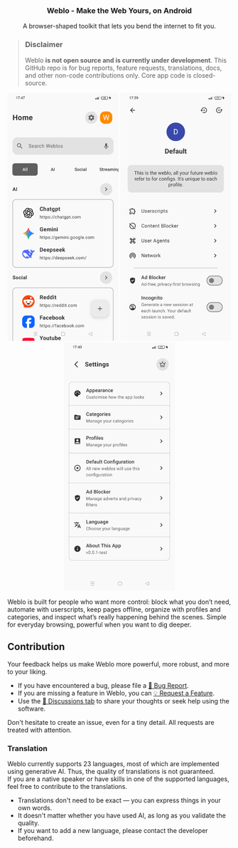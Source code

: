 <h3 align="center">Weblo - Make the Web Yours, on Android</h3>
<p align="center">A browser-shaped toolkit that lets you bend the internet to fit you.</p>

> ### Disclaimer
> Weblo **is not open source and is __currently under development__**. This GitHub repo is for bug reports, feature requests, translations, docs, and other non-code contributions only. Core app code is closed-source.

<p align="center">
<picture>
   <source media="(prefers-color-scheme: dark)" srcset="./img/night/Screenshot_home.png" width="250">
   <img src="./img/Screenshot_home.png" width="250" alt="weblo_home_screenshot">
</picture>
<picture>
   <source media="(prefers-color-scheme: dark)" srcset="./img/night/Screenshot_config.png" width="250">
   <img src="./img/Screenshot_config.png" width="250" alt="weblo_config_screenshot">
</picture>
<picture>
   <source media="(prefers-color-scheme: dark)" srcset="./img/night/Screenshot_settings.png" width="250">
   <img src="./img/Screenshot_settings.png" width="250" alt="weblo_settings_screenshot">
</picture>
</p>

Weblo is built for people who want more control: block what you don’t need, automate with userscripts, keep pages offline, organize with profiles and categories, and inspect what’s really happening behind the scenes. Simple for everyday browsing, powerful when you want to dig deeper.

## Contribution

Your feedback helps us make Weblo more powerful, more robust, and more to your liking.

* If you have encountered a bug, please file a [🐞 Bug Report](https://github.com/ycngmn/Weblo/issues/new?template=bug_report.yml).
* If you are missing a feature in Weblo, you can [💡 Request a Feature](https://github.com/ycngmn/Weblo/issues/new?template=feature_request.yml).
* Use the [💬 Discussions tab](https://github.com/ycngmn/Weblo/discussions) to share your thoughts or seek help using the software.

Don't hesitate to create an issue, even for a tiny detail. All requests are treated with attention.

### Translation

Weblo currently supports 23 languages, most of which are implemented using generative AI. Thus, the quality of translations is not guaranteed.  
If you are a native speaker or have skills in one of the supported languages, feel free to contribute to the translations.

* Translations don't need to be exact — you can express things in your own words.
* It doesn't matter whether you have used AI, as long as you validate the quality.
* If you want to add a new language, please contact the developer beforehand.